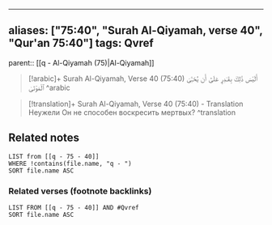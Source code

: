 
---
aliases: ["75:40", "Surah Al-Qiyamah, verse 40", "Qur'an 75:40"]
tags: Qvref
---

parent:: [[q - Al-Qiyamah (75)|Al-Qiyamah]]

> [!arabic]+ Surah Al-Qiyamah, Verse 40 (75:40)
> <span class="quran-arabic">أَلَيْسَ ذَٰلِكَ بِقَـٰدِرٍ عَلَىٰٓ أَن يُحْـِۧىَ ٱلْمَوْتَىٰ</span>
^arabic

> [!translation]+ Surah Al-Qiyamah, Verse 40 (75:40) - Translation
> Неужели Он не способен воскресить мертвых?
^translation



## Related notes
```dataview
LIST from [[q - 75 - 40]]
WHERE !contains(file.name, "q - ")
SORT file.name ASC
```

### Related verses (footnote backlinks)
```dataview
LIST FROM [[q - 75 - 40]] AND #Qvref
SORT file.name ASC
```


